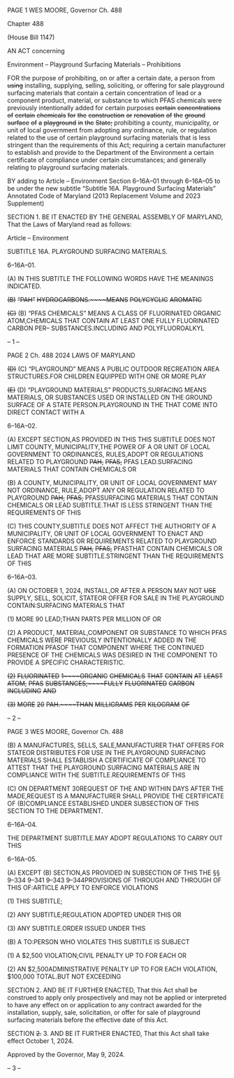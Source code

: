PAGE 1
WES MOORE, Governor Ch. 488

Chapter 488

(House Bill 1147)

AN ACT concerning

Environment – Playground Surfacing Materials – Prohibitions

FOR the purpose of prohibiting, on or after a certain date, a person from ~~using~~ installing,
supplying, selling, soliciting, or offering for sale playground surfacing materials that
contain a certain concentration of lead or a component product, material, or
substance to which PFAS chemicals were previously intentionally added for certain
purposes ~~certain~~ ~~concentrations~~ ~~of~~ ~~certain~~ ~~chemicals~~ ~~for~~ ~~the~~ ~~construction~~ ~~or~~
~~renovation~~ ~~of~~ ~~the~~ ~~ground~~ ~~surface~~ ~~of~~ ~~a~~ ~~playground~~ ~~in~~ ~~the~~ ~~State;~~ prohibiting a county,
municipality, or unit of local government from adopting any ordinance, rule, or
regulation related to the use of certain playground surfacing materials that is less
stringent than the requirements of this Act; requiring a certain manufacturer to
establish and provide to the Department of the Environment a certain certificate of
compliance under certain circumstances; and generally relating to playground
surfacing materials.

BY adding to
Article – Environment
Section 6–16A–01 through 6–16A–05 to be under the new subtitle “Subtitle 16A.
Playground Surfacing Materials”
Annotated Code of Maryland
(2013 Replacement Volume and 2023 Supplement)

SECTION 1. BE IT ENACTED BY THE GENERAL ASSEMBLY OF MARYLAND,
That the Laws of Maryland read as follows:

Article – Environment

SUBTITLE 16A. PLAYGROUND SURFACING MATERIALS.

6–16A–01.

(A) IN THIS SUBTITLE THE FOLLOWING WORDS HAVE THE MEANINGS
INDICATED.

~~(B)~~ ~~“PAH”~~ ~~HYDROCARBONS.~~~~MEANS~~ ~~POLYCYCLIC~~ ~~AROMATIC~~

~~(C)~~ (B) “PFAS CHEMICALS” MEANS A CLASS OF FLUORINATED ORGANIC
ATOM,CHEMICALS THAT CONTAIN AT LEAST ONE FULLY FLUORINATED CARBON
PER– SUBSTANCES.INCLUDING AND POLYFLUOROALKYL

– 1 –

PAGE 2
Ch. 488 2024 LAWS OF MARYLAND

~~(D)~~ (C) “PLAYGROUND” MEANS A PUBLIC OUTDOOR RECREATION AREA
STRUCTURES.FOR CHILDREN EQUIPPED WITH ONE OR MORE PLAY

~~(E)~~ (D) “PLAYGROUND MATERIALS” PRODUCTS,SURFACING MEANS
MATERIALS, OR SUBSTANCES USED OR INSTALLED ON THE GROUND SURFACE OF A
STATE PERSON.PLAYGROUND IN THE THAT COME INTO DIRECT CONTACT WITH A

6–16A–02.

(A) EXCEPT SECTION,AS PROVIDED IN THIS THIS SUBTITLE DOES NOT LIMIT
COUNTY, MUNICIPALITY,THE POWER OF A OR UNIT OF LOCAL GOVERNMENT TO
ORDINANCES, RULES,ADOPT OR REGULATIONS RELATED TO PLAYGROUND
~~PAH,~~ ~~PFAS,~~ PFAS LEAD.SURFACING MATERIALS THAT CONTAIN CHEMICALS OR

(B) A COUNTY, MUNICIPALITY, OR UNIT OF LOCAL GOVERNMENT MAY NOT
ORDINANCE, RULE,ADOPT ANY OR REGULATION RELATED TO PLAYGROUND
~~PAH,~~ ~~PFAS,~~ PFASSURFACING MATERIALS THAT CONTAIN CHEMICALS OR LEAD
SUBTITLE.THAT IS LESS STRINGENT THAN THE REQUIREMENTS OF THIS

(C) THIS COUNTY,SUBTITLE DOES NOT AFFECT THE AUTHORITY OF A
MUNICIPALITY, OR UNIT OF LOCAL GOVERNMENT TO ENACT AND ENFORCE
STANDARDS OR REQUIREMENTS RELATED TO PLAYGROUND SURFACING MATERIALS
~~PAH,~~ ~~PFAS,~~ PFASTHAT CONTAIN CHEMICALS OR LEAD THAT ARE MORE
SUBTITLE.STRINGENT THAN THE REQUIREMENTS OF THIS

6–16A–03.

(A) ON OCTOBER 1, 2024, INSTALL,OR AFTER A PERSON MAY NOT ~~USE~~
SUPPLY, SELL, SOLICIT, STATEOR OFFER FOR SALE IN THE PLAYGROUND
CONTAIN:SURFACING MATERIALS THAT

(1) MORE 90 LEAD;THAN PARTS PER MILLION OF OR

(2) A PRODUCT, MATERIAL,COMPONENT OR SUBSTANCE TO WHICH
PFAS CHEMICALS WERE PREVIOUSLY INTENTIONALLY ADDED IN THE FORMATION
PFASOF THAT COMPONENT WHERE THE CONTINUED PRESENCE OF THE
CHEMICALS WAS DESIRED IN THE COMPONENT TO PROVIDE A SPECIFIC
CHARACTERISTIC.

~~(2)~~ ~~FLUORINATED~~ ~~1~~~~ORGANIC~~ ~~CHEMICALS~~ ~~THAT~~ ~~CONTAIN~~ ~~AT~~ ~~LEAST~~
~~ATOM,~~ ~~PFAS~~ ~~SUBSTANCES;~~~~FULLY~~ ~~FLUORINATED~~ ~~CARBON~~ ~~INCLUDING~~ ~~AND~~

~~(3)~~ ~~MORE~~ ~~20~~ ~~PAH.~~~~THAN~~ ~~MILLIGRAMS~~ ~~PER~~ ~~KILOGRAM~~ ~~OF~~

– 2 –

PAGE 3
WES MOORE, Governor Ch. 488

(B) A MANUFACTURES, SELLS, SALE,MANUFACTURER THAT OFFERS FOR
STATEOR DISTRIBUTES FOR USE IN THE PLAYGROUND SURFACING MATERIALS
SHALL ESTABLISH A CERTIFICATE OF COMPLIANCE TO ATTEST THAT THE
PLAYGROUND SURFACING MATERIALS ARE IN COMPLIANCE WITH THE
SUBTITLE.REQUIREMENTS OF THIS

(C) ON DEPARTMENT 30REQUEST OF THE AND WITHIN DAYS AFTER THE
MADE,REQUEST IS A MANUFACTURER SHALL PROVIDE THE CERTIFICATE OF
(B)COMPLIANCE ESTABLISHED UNDER SUBSECTION OF THIS SECTION TO THE
DEPARTMENT.

6–16A–04.

THE DEPARTMENT SUBTITLE.MAY ADOPT REGULATIONS TO CARRY OUT THIS

6–16A–05.

(A) EXCEPT (B) SECTION,AS PROVIDED IN SUBSECTION OF THIS THE
§§ 9–334 9–341 9–343 9–344PROVISIONS OF THROUGH AND THROUGH OF THIS
OF:ARTICLE APPLY TO ENFORCE VIOLATIONS

(1) THIS SUBTITLE;

(2) ANY SUBTITLE;REGULATION ADOPTED UNDER THIS OR

(3) ANY SUBTITLE.ORDER ISSUED UNDER THIS

(B) A TO:PERSON WHO VIOLATES THIS SUBTITLE IS SUBJECT

(1) A $2,500 VIOLATION;CIVIL PENALTY UP TO FOR EACH OR

(2) AN $2,500ADMINISTRATIVE PENALTY UP TO FOR EACH
VIOLATION, $100,000 TOTAL.BUT NOT EXCEEDING

SECTION 2. AND BE IT FURTHER ENACTED, That this Act shall be construed to
apply only prospectively and may not be applied or interpreted to have any effect on or
application to any contract awarded for the installation, supply, sale, solicitation, or offer
for sale of playground surfacing materials before the effective date of this Act.

SECTION ~~2.~~ 3. AND BE IT FURTHER ENACTED, That this Act shall take effect
October 1, 2024.

Approved by the Governor, May 9, 2024.

– 3 –